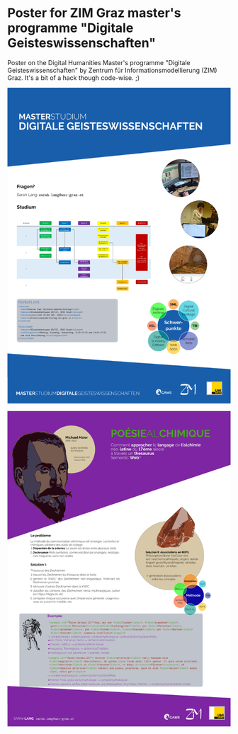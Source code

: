 # Poster for ZIM Graz master's programme "Digitale Geisteswissenschaften"

Poster on the Digital Humanities Master's programme "Digitale Geisteswissenschaften" by Zentrum für Informationsmodellierung (ZIM) Graz. It's a bit of a hack though code-wise.
;)


![Preview of the Poster for the Digital Humanities master's programme](https://github.com/sarahalang/TOTh-Poster-SLang/blob/master/diggewi-preview.png)

![Preview of the TOTH2019 poster](https://github.com/sarahalang/TOTh-Poster-SLang/blob/master/toth-preview.png)
